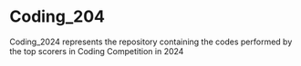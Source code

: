 # Coding_204
Coding_2024 represents the repository containing the codes performed by the top scorers in Coding Competition in 2024
